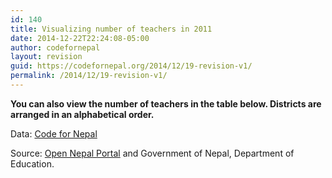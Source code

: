 ```yaml
---
id: 140
title: Visualizing number of teachers in 2011
date: 2014-12-22T22:24:08-05:00
author: codefornepal
layout: revision
guid: https://codefornepal.org/2014/12/19-revision-v1/
permalink: /2014/12/19-revision-v1/
---
```

**You can also view the number of teachers in the table below. Districts are arranged in an alphabetical order.** 



Data: <a href="https://www.google.com/fusiontables/DataSource?docid=103PWi6ngiTFf8SChNANWRvwZnMlH6JBCRPSpBubw#map:id=3" target="_blank">Code for Nepal</a>

Source: <a href="http://data.opennepal.net/content/number-teachers-nepal-year-2007-2012" target="_blank">Open Nepal Portal</a> and Government of Nepal, Department of Education.

&nbsp;